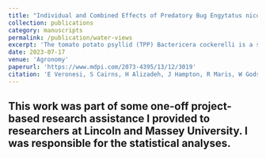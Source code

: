 ```yaml
---
title: "Individual and Combined Effects of Predatory Bug Engytatus nicotianae and Trichoderma atroviride in Suppressing the Tomato Potato Psyllid Bactericera cockerelli in Greenhouse Grown Tomatoes"
collection: publications
category: manuscripts
permalink: /publication/water-views
excerpt: 'The tomato potato psyllid (TPP) Bactericera cockerelli is a serious pest of the Solanaceae family. The management of this pest using synthetic pesticides is problematic because of the development of pesticide resistance and environmental concerns including impacts on non-target organisms. The predatory bug Engytatus nicotianae has recently been identified as a useful biocontrol agent for TPP in greenhouses. The soil fungus Trichoderma Pers. is commonly used as a plant growth enhancer and biocontrol agent against phytopathogenic fungi. Therefore, there could be advantages associated with the combined use of these biocontrol agents. Some reports in other systems suggest that Trichoderma inoculation may alter the behaviour of pests and their natural enemies by modifying plant defence metabolites such as volatile organic compounds (VOCs). For this reason, this study aimed to investigate the individual and combined efficacy of these biocontrol agents (i.e., Trichoderma atroviride and E. nicotianae) against TPP in greenhouse grown tomatoes (Solanum lycopersicum cv. Merlice). To this end, we compared the effect of each biocontrol agent and their combination on TPP abundance across different developmental stages (egg, nymphs, adults) and the number of infested leaves. We also investigated plant VOC emissions under the different treatments. Across all measured TPP stages, the treatments tested (E. nicotianae alone, T. atrovirdae alone, and T. atrovirdae + E. nicotianae) significantly reduced mean TPP counts relative to the control, and no significant differences were observed in VOC emissions among treatments. Overall, T. atrovirdae alone was less effective than E. nicotianae alone and its combination with T. atrovirdae in suppressing TPP populations. However, the combined use of Trichoderma + E. nicotianae did not show significant advantages over the use of E. nicotianae alone in controlling TPP. Therefore, their combined use needs to be further assessed in light of other advantages of Trichoderma to the crop (e.g., growth promotion or pathogen defence).'
date: 2023-07-17
venue: 'Agronomy'
paperurl: 'https://www.mdpi.com/2073-4395/13/12/3019'
citation: 'E Veronesi, S Cairns, H Alizadeh, J Hampton, R Maris, W Godsoe, S  Goldson & A McCormick (2023). &quot;Individual and Combined Effects of Predatory Bug Engytatus nicotianae and Trichoderma atroviride in Suppressing the Tomato Potato Psyllid Bactericera cockerelli in Greenhouse Grown Tomatoes.&quot; <i>Agronomy</i>.'
---
```


## This work was part of some one-off project-based research assistance I provided to researchers at Lincoln and Massey University. I was responsible for the statistical analyses.

